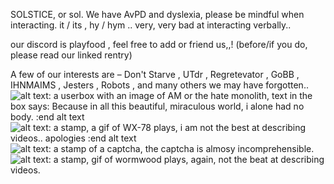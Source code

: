 SOLSTICE, or sol.
We have AvPD and dyslexia,
please be mindful when interacting.
it / its , hy / hym .. very, very bad at interacting verbally..

our discord is playfood , feel free to add or friend us,,! (before/if you do, please read our linked rentry)

A few of our interests are –
Don't Starve , UTdr , Regretevator ,
GoBB , IHNMAIMS , Jesters , Robots , and many others we may have forgotten..
![alt text: a userbox with an image of AM or the hate monolith, text in the box says: Because in all this beautiful, miraculous world, i alone had no body. :end alt text](https://64.media.tumblr.com/0557700d895a7b8695824a07b510ce77/c76c7c0dbe4d7ba7-10/s2048x3072/e120799b6ee3e2fb7363452970e7ca107b970467.pnj)
![alt text: a stamp, a gif of WX-78 plays, i am not the best at describing videos.. apologies :end alt text](https://3233.carrd.co/assets/images/image21.gif?v=bb2a497f)![alt text: a stamp of a captcha, the captcha is almosy incomprehensible.](https://64.media.tumblr.com/d94993da2bdab08887b3ffbe60381f53/a200edbed2b101ab-0b/s100x200/f2fed2bba8ac73eccf8ac1ef075faae4bedbbec9.gifv)![alt text: a stamp, gif of wormwood plays, again, not the beat at describing videos.](https://3233.carrd.co/assets/images/image22.gif?v=bb2a497f)


<!---
playfoods/playfoods is a ✨ special ✨ repository because its `README.md` (this file) appears on your GitHub profile.
You can click the Preview link to take a look at your changes.
--->
